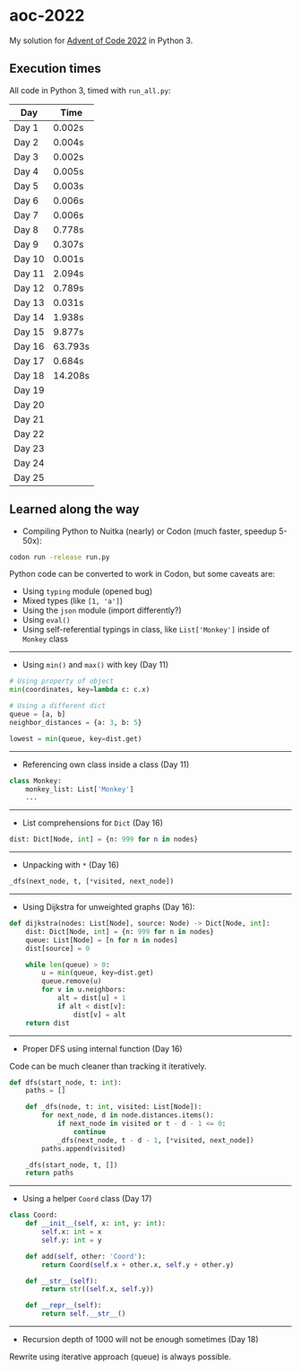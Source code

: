 # aoc-2022

My solution for [Advent of Code 2022](https://adventofcode.com/2022) in Python 3.

## Execution times

All code in Python 3, timed with `run_all.py`:

| Day    | Time    |
|--------|---------|
| Day 1  | 0.002s  |
| Day 2  | 0.004s  |
| Day 3  | 0.002s  |
| Day 4  | 0.005s  |
| Day 5  | 0.003s  |
| Day 6  | 0.006s  |
| Day 7  | 0.006s  |
| Day 8  | 0.778s  |
| Day 9  | 0.307s  |
| Day 10 | 0.001s  |
| Day 11 | 2.094s  |
| Day 12 | 0.789s  |
| Day 13 | 0.031s  |
| Day 14 | 1.938s  |
| Day 15 | 9.877s  |
| Day 16 | 63.793s |
| Day 17 | 0.684s  |
| Day 18 | 14.208s |
| Day 19 |         |
| Day 20 |         |
| Day 21 |         |
| Day 22 |         |
| Day 23 |         |
| Day 24 |         |
| Day 25 |         |

## Learned along the way

* Compiling Python to Nuitka (nearly) or Codon (much faster, speedup 5-50x):

```bash
codon run -release run.py
```

Python code can be converted to work in Codon, but some caveats are:

* Using `typing` module (opened bug)
* Mixed types (like `[1, 'a']`)
* Using the `json` module (import differently?)
* Using `eval()`
* Using self-referential typings in class, like `List['Monkey']` inside of `Monkey` class

---

* Using `min()` and `max()` with key (Day 11)

```python
# Using property of object
min(coordinates, key=lambda c: c.x)

# Using a different dict
queue = [a, b]
neighbor_distances = {a: 3, b: 5}

lowest = min(queue, key=dist.get)
```

---

* Referencing own class inside a class (Day 11)

```python
class Monkey:
    monkey_list: List['Monkey']
    ...
```

---

* List comprehensions for `Dict` (Day 16)

```python
dist: Dict[Node, int] = {n: 999 for n in nodes}
```

---

* Unpacking with `*` (Day 16)

```python
_dfs(next_node, t, [*visited, next_node])
```

---

* Using Dijkstra for unweighted graphs (Day 16):

```python
def dijkstra(nodes: List[Node], source: Node) -> Dict[Node, int]:
    dist: Dict[Node, int] = {n: 999 for n in nodes}
    queue: List[Node] = [n for n in nodes]
    dist[source] = 0

    while len(queue) > 0:
        u = min(queue, key=dist.get)
        queue.remove(u)
        for v in u.neighbors:
            alt = dist[u] + 1
            if alt < dist[v]:
                dist[v] = alt
    return dist
```

---

* Proper DFS using internal function (Day 16)

Code can be much cleaner than tracking it iteratively.

```python
def dfs(start_node, t: int):
    paths = []

    def _dfs(node, t: int, visited: List[Node]):
        for next_node, d in node.distances.items():
            if next_node in visited or t - d - 1 <= 0:
                continue
            _dfs(next_node, t - d - 1, [*visited, next_node])
        paths.append(visited)

    _dfs(start_node, t, [])
    return paths
```

---

* Using a helper `Coord` class (Day 17)

```python
class Coord:
    def __init__(self, x: int, y: int):
        self.x: int = x
        self.y: int = y

    def add(self, other: 'Coord'):
        return Coord(self.x + other.x, self.y + other.y)

    def __str__(self):
        return str((self.x, self.y))

    def __repr__(self):
        return self.__str__()
```

--- 

* Recursion depth of 1000 will not be enough sometimes (Day 18)

Rewrite using iterative approach (queue) is always possible.


